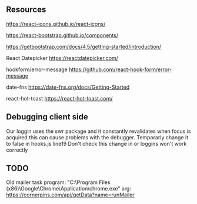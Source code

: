 ## Resources
https://react-icons.github.io/react-icons/

https://react-bootstrap.github.io/components/

https://getbootstrap.com/docs/4.5/getting-started/introduction/

React Datepicker
https://reactdatepicker.com/

hookform/error-message
https://github.com/react-hook-form/error-message

date-fns
https://date-fns.org/docs/Getting-Started

react-hot-toast
https://react-hot-toast.com/


## Debugging client side

Our loggin uses the swr package and it constantly revalidates when focus is acquired
this can cause problems with the debugger.  Temporarly change it to false in hooks.js line19
Don't check this change in or loggins won't work correctly

## TODO


Old mailer task 
program: "C:\Program Files (x86)\Google\Chrome\Application\chrome.exe"
arg: https://cornerpins.com/api/getData?name=runMailer